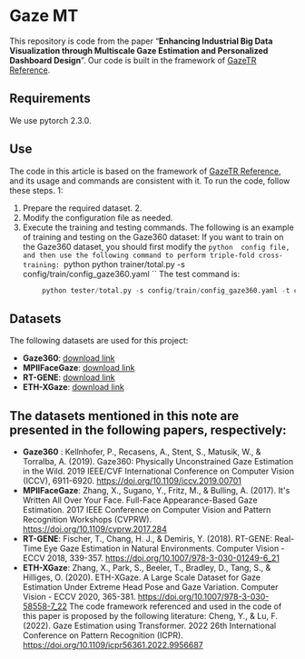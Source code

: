 # Gaze MT

This repository is code from the paper “**Enhancing Industrial Big Data Visualization through Multiscale Gaze Estimation and Personalized Dashboard Design**”.
Our code is built in the framework of [GazeTR Reference](https://github.com/yihuacheng/GazeTR).

## Requirements

We use pytorch 2.3.0.

## Use

The code in this article is based on the framework of [GazeTR Reference](https://github.com/yihuacheng/GazeTR), and its usage and commands are consistent with it.
To run the code, follow these steps. 1:
1. Prepare the required dataset. 2.
2. Modify the configuration file as needed.
3. Execute the training and testing commands.
The following is an example of training and testing on the Gaze360 dataset:
If you want to train on the Gaze360 dataset, you should first modify the
``python 
config
file, and then use the following command to perform triple-fold cross-training:
``python 
        python trainer/total.py -s config/train/config_gaze360.yaml 
``
The test command is:
```python 
        python tester/total.py -s config/train/config_gaze360.yaml -t config/test/config_gaze360.yaml
```


## Datasets

The following datasets are used for this project:

- **Gaze360**: [download link](https://gaze360.csail.mit.edu)
- **MPIIFaceGaze**: [download link](https://www.perceptualui.org/research/datasets/MPIIFaceGaze)
- **RT-GENE**: [download link](https://zenodo.org/records/2529036)
- **ETH-XGaze**: [download link](https://ait.ethz.ch/xgaze)

## The datasets mentioned in this note are presented in the following papers, respectively:
- **Gaze360** : Kellnhofer, P., Recasens, A., Stent, S., Matusik, W., & Torralba, A. (2019). Gaze360: Physically Unconstrained Gaze Estimation in the Wild. 2019 IEEE/CVF International Conference on Computer Vision (ICCV), 6911-6920. https://doi.org/10.1109/iccv.2019.00701
- **MPIIFaceGaze**: Zhang, X., Sugano, Y., Fritz, M., & Bulling, A. (2017). It's Written All Over Your Face. Full-Face Appearance-Based Gaze Estimation. 2017 IEEE Conference on Computer Vision and Pattern Recognition Workshops (CVPRW). https://doi.org/10.1109/cvprw.2017.284
- **RT-GENE**: Fischer, T., Chang, H. J., & Demiris, Y. (2018). RT-GENE: Real-Time Eye Gaze Estimation in Natural Environments. Computer Vision - ECCV 2018, 339-357. https://doi.org/10.1007/978-3-030-01249-6_21
- **ETH-XGaze**: Zhang, X., Park, S., Beeler, T., Bradley, D., Tang, S., & Hilliges, O. (2020). ETH-XGaze. A Large Scale Dataset for Gaze Estimation Under Extreme Head Pose and Gaze Variation. Computer Vision - ECCV 2020, 365-381. https://doi.org/10.1007/978-3-030-58558-7_22
The code framework referenced and used in the code of this paper is proposed by the following literature:
Cheng, Y., & Lu, F. (2022). Gaze Estimation using Transformer. 2022 26th International Conference on Pattern Recognition (ICPR). https://doi.org/10.1109/icpr56361.2022.9956687


